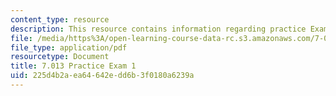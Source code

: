 ```yaml
---
content_type: resource
description: This resource contains information regarding practice Exam 1.
file: /media/https%3A/open-learning-course-data-rc.s3.amazonaws.com/7-013-introductory-biology-spring-2013/225d4b2aea64642edd6b3f0180a6239a_MIT7_013S13_Exam_1.pdf
file_type: application/pdf
resourcetype: Document
title: 7.013 Practice Exam 1
uid: 225d4b2a-ea64-642e-dd6b-3f0180a6239a
---
```

